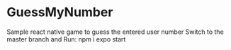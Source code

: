 # GuessMyNumber
Sample react native game to guess the entered user number
Switch to the master branch and Run:
npm i
expo start
